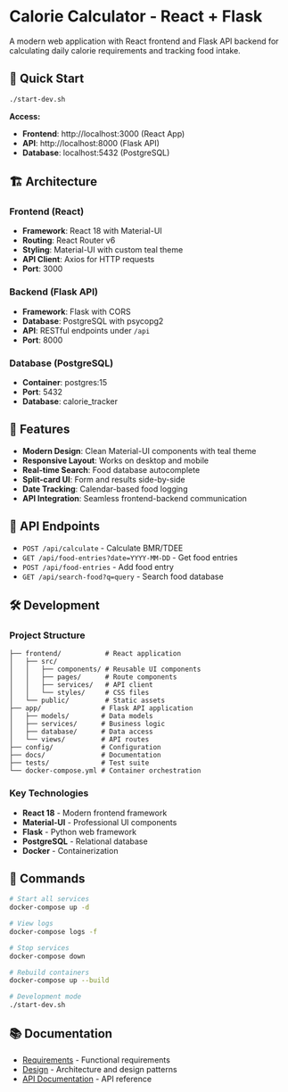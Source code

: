# Calorie Calculator - React + Flask

A modern web application with React frontend and Flask API backend for calculating daily calorie requirements and tracking food intake.

## 🚀 Quick Start

```bash
./start-dev.sh
```

**Access:**
- **Frontend**: http://localhost:3000 (React App)
- **API**: http://localhost:8000 (Flask API)
- **Database**: localhost:5432 (PostgreSQL)

## 🏗️ Architecture

### Frontend (React)
- **Framework**: React 18 with Material-UI
- **Routing**: React Router v6
- **Styling**: Material-UI with custom teal theme
- **API Client**: Axios for HTTP requests
- **Port**: 3000

### Backend (Flask API)
- **Framework**: Flask with CORS
- **Database**: PostgreSQL with psycopg2
- **API**: RESTful endpoints under `/api`
- **Port**: 8000

### Database (PostgreSQL)
- **Container**: postgres:15
- **Port**: 5432
- **Database**: calorie_tracker

## 🎨 Features

- **Modern Design**: Clean Material-UI components with teal theme
- **Responsive Layout**: Works on desktop and mobile
- **Real-time Search**: Food database autocomplete
- **Split-card UI**: Form and results side-by-side
- **Date Tracking**: Calendar-based food logging
- **API Integration**: Seamless frontend-backend communication

## 📡 API Endpoints

- `POST /api/calculate` - Calculate BMR/TDEE
- `GET /api/food-entries?date=YYYY-MM-DD` - Get food entries
- `POST /api/food-entries` - Add food entry
- `GET /api/search-food?q=query` - Search food database

## 🛠️ Development

### Project Structure
```
├── frontend/           # React application
│   ├── src/
│   │   ├── components/ # Reusable UI components
│   │   ├── pages/      # Route components
│   │   ├── services/   # API client
│   │   └── styles/     # CSS files
│   └── public/         # Static assets
├── app/               # Flask API application
│   ├── models/        # Data models
│   ├── services/      # Business logic
│   ├── database/      # Data access
│   └── views/         # API routes
├── config/            # Configuration
├── docs/              # Documentation
├── tests/             # Test suite
└── docker-compose.yml # Container orchestration
```

### Key Technologies
- **React 18** - Modern frontend framework
- **Material-UI** - Professional UI components
- **Flask** - Python web framework
- **PostgreSQL** - Relational database
- **Docker** - Containerization

## 🔧 Commands

```bash
# Start all services
docker-compose up -d

# View logs
docker-compose logs -f

# Stop services
docker-compose down

# Rebuild containers
docker-compose up --build

# Development mode
./start-dev.sh
```

## 📚 Documentation

- [Requirements](docs/requirements.md) - Functional requirements
- [Design](docs/design.md) - Architecture and design patterns
- [API Documentation](docs/README.md) - API reference
